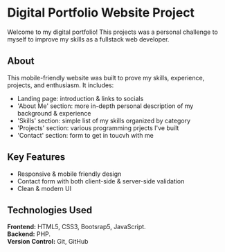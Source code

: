 # Digital Portfolio Website Project
Welcome to my digital portfolio! This projects was a personal challenge to myself to improve my skills as a fullstack web developer.

## About
This mobile-friendly website was built to prove my skills, experience, projects, and enthusiasm. It includes:
- Landing page: introduction & links to socials
- 'About Me' section: more in-depth personal description of my background & experience
- 'Skills' section: simple list of my skills organized by category
- 'Projects' section: various programming prjects I've built
- 'Contact' section: form to get in toucvh with me   

## Key Features
- Responsive & mobile friendly design
- Contact form with both client-side & server-side validation
- Clean & modern UI

## Technologies Used
**Frontend:** HTML5, CSS3, Bootsrap5, JavaScript.  
**Backend:** PHP.   
**Version Control:** Git, GitHub
